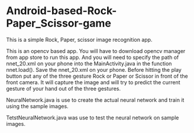 # Android-based-Rock-Paper_Scissor-game

This is a simple Rock, Paper, scissor image recognition app.

This is an opencv based app. You will have to download opencv manager from 
app store to run this app. And you will need to specify the path of nnet_20.xml 
on your phone into the MainActivity.java in the function nnet.load(). Save the 
nnet_20.xml on your phone. Before hitting the play button put any of the three gesture 
Rock or Paper or Scissor in front of the front camera. It will capture the image and will 
try to predict the current gesture of your hand out of the three gestures.

NeuralNetwork.java is use to create the actual neural network and train it
using the sample images.

TetstNeuralNetwork.java was use to test the neural network on sample images.

